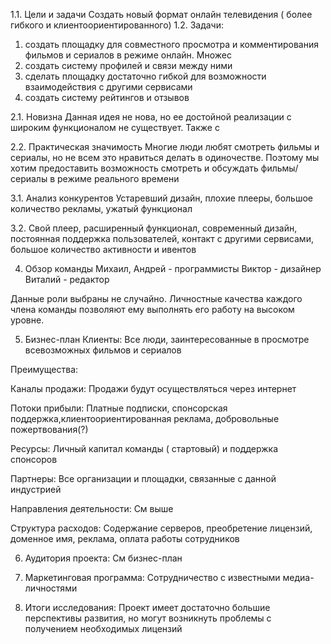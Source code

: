 1.1. Цели и задачи
Создать новый формат онлайн телевидения ( более гибкого и клиентоориентированного)
1.2. Задачи:
1) создать площадку для совместного просмотра и комментирования фильмов и сериалов в режиме онлайн.
Множес
2) создать систему профилей и связи между ними
3) сделать площадку достаточно гибкой для возможности взаимодействия с другими сервисами
4) создать систему рейтингов и отзывов

2.1. Новизна
Данная идея не нова, но ее достойной реализации с широким функционалом не существует. Также с

2.2. Практическая значимость
Многие люди любят смотреть фильмы и сериалы, но не всем это нравиться делать в одиночестве.
Поэтому мы хотим предоставить возможность смотреть и обсуждать фильмы/сериалы в режиме реального времени

3.1. Анализ конкурентов
Устаревший дизайн, плохие плееры, большое количество рекламы, ужатый функционал

3.2. Свой плеер, расширенный функционал, современный дизайн, постоянная поддержка пользователей, контакт с другими сервисами,
большое количество активности и ивентов

4. Обзор команды
Михаил, Андрей - программисты
Виктор - дизайнер
Виталий - редактор

Данные роли выбраны не случайно. Личностные качества каждого члена команды позволяют ему выполнять его работу на высоком уровне.

5. Бизнес-план
Клиенты:
Все люди, заинтересованные в просмотре всевозможных фильмов и сериалов

Преимущества:


Каналы продажи:
Продажи будут осуществляться через интернет

Потоки прибыли:
Платные подписки, спонсорская поддержка,клиентоориентированная реклама, добровольные пожертвования(?)

Ресурсы:
Личный капитал команды ( стартовый) и поддержка спонсоров

Партнеры:
Все организации и площадки, связанные с данной индустрией

Направления деятельности:
См выше

Структура расходов:
Содержание серверов, преобретение лицензий, доменное имя, реклама, оплата работы сотрудников

6. Аудитория проекта:
См бизнес-план

7. Маркетинговая программа:
Сотрудничество с известными медиа-личностями

8. Итоги исследования:
Проект имеет достаточно большие перспективы развития, но могут возникнуть проблемы с получением необходимых лицензий
